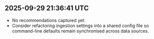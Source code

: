 ## 2025-09-29 21:36:41 UTC
- No recommendations captured yet.
- Consider refactoring ingestion settings into a shared config file so command-line defaults remain synchronised across data sources.
